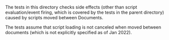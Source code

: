 The tests in this directory checks side effects (other than script
evaluation/event firing, which is covered by the tests in the parent directory)
caused by scripts moved between Documents.

The tests assume that script loading is not canceled when moved between
documents (which is not explicitly specified as of Jan 2022).
